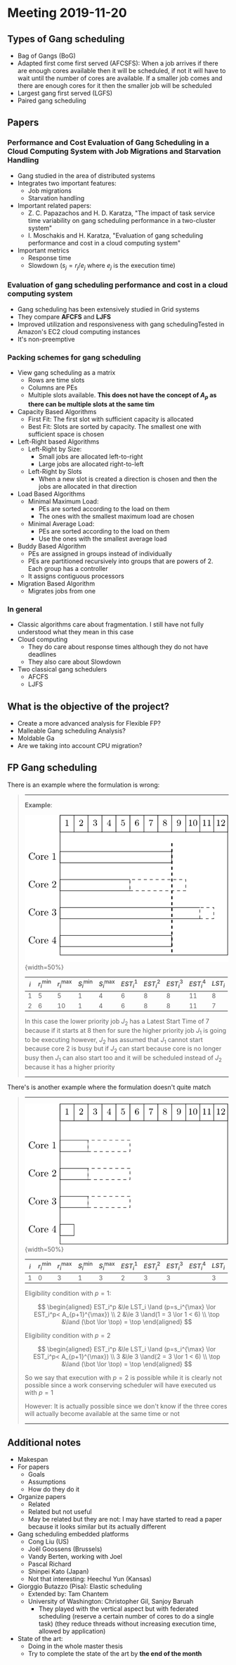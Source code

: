 # Meeting 2019-11-20



## Types of Gang scheduling

- Bag of Gangs (BoG)
- Adapted first come first served (AFCSFS): When a job arrives if there are enough cores available then it will be scheduled, if not it will have to wait until the number of cores are available. If a smaller job comes and there are enough cores for it then the smaller job will be scheduled
- Largest gang first served (LGFS)
- Paired gang scheduling

## Papers

### Performance and Cost Evaluation of Gang Scheduling in a Cloud Computing System with Job Migrations and Starvation Handling

- Gang studied in the area of distributed systems
- Integrates two important features:
  - Job migrations
  - Starvation handling
- Important related papers:
  - Z. C. Papazachos and H. D. Karatza, "The impact of task service time variability on gang scheduling performance in a two-cluster system"
  - I. Moschakis and H. Karatza, "Evaluation of gang scheduling performance and cost in a cloud computing system"
- Important metrics
  - Response time
  - Slowdown ($s_j = r_j / e_j$ where $e_j$ is the execution time)

### Evaluation of gang scheduling performance and cost in a cloud computing system

- Gang scheduling has been extensively studied in Grid systems
- They compare **AFCFS** and **LJFS**
- Improved utilization and responsiveness with gang schedulingTested in Amazon's EC2 cloud computing instances
- It's non-preemptive

### Packing schemes for gang scheduling

- View gang scheduling as a matrix
  - Rows are time slots
  - Columns are PEs
  - Multiple slots available. **This does not have the concept of $A_p$ as there can be multiple slots at the same tim**
- Capacity Based Algorithms
  - First Fit: The first slot with sufficient capacity is allocated
  - Best Fit: Slots are sorted by capacity. The smallest one with sufficient space is chosen
- Left-Right based Algorithms
  - Left-Right by Size: 
    - Small jobs are allocated left-to-right
    - Large jobs are allocated right-to-left
  - Left-Right by Slots
    - When a new slot is created a direction is chosen and then the jobs are allocated in that direction
- Load Based Algorithms
  - Minimal Maximum Load: 
    - PEs are sorted according to the load on them
    - The ones with the smallest maximum load are chosen
  - Minimal Average Load:
    - PEs are sorted according to the load on them
    - Use the ones with the smallest average load
- Buddy Based Algorithm
  - PEs are assigned in groups instead of individually
  - PEs are partitioned recursively into groups that are powers of 2. Each group has a controller
  - It assigns contiguous processors
- Migration Based Algorithm
  - Migrates jobs from one

### In general

- Classic algorithms care about fragmentation. I still have not fully understood what they mean in this case
- Cloud computing
  - They do care about response times although they do not have deadlines
  - They also care about Slowdown
- Two classical gang schedulers
  - AFCFS
  - LJFS

## What is the objective of the project?

- Create a more advanced analysis for Flexible FP?
- Malleable Gang scheduling Analysis?
- Moldable Ga
- Are we taking into account CPU migration?







## FP Gang scheduling

There is an example where the formulation is wrong:

> ***
>
> **Example**:
>
> ![Example of schedule where the higher priority task could start before](images/2019/11/05/schedule.png){width=50%}
>
> | $i$  | $r_i^{\min}$ | $r_i^{\max}$ | $S_i^{\min}$ | $S_i^{\max}$ | $EST_i^1$ | $EST_i^2$ | $EST_i^3$ | $EST_i^4$ | $LST_i$ |
> | ---- | ------------ | ------------ | ------------ | ------------ | --------- | --------- | --------- | --------- | ------- |
> | 1    | 5            | 5            | 1            | 4            | 6         | 8         | 8         | 11        | 8       |
> | 2    | 6            | 10           | 1            | 4            | 6         | 8         | 8         | 11        | 7       |
>
> In this case the lower priority job $J_2$ has a Latest Start Time of 7 because if it starts at 8 then for sure the higher priority job $J_1$ is going to be executing however, $J_2$ has assumed that $J_1$ cannot start because core 2 is busy but if $J_2$ can start because core is no longer busy then $J_1$ can also start too and it will be scheduled instead of $J_2$ because it has a higher priority
>
> ***

There's is another example where the formulation doesn't quite match

> ***
>
> ![Example of execution](images/2019/11/05/schedule_2.png){width=50%}
>
> | $i$  | $r_i^{\min}$ | $r_i^{\max}$ | $S_i^{\min}$ | $S_i^{\max}$ | $EST_i^1$ | $EST_i^2$ | $EST_i^3$ | $EST_i^4$ | $LST_i$ |
> | ---- | ------------ | ------------ | ------------ | ------------ | --------- | --------- | --------- | --------- | ------- |
> | 1    | 0            | 3            | 1            | 3            | 2         | 3         | 3         |           | 3       |
>
> Eligibility condition with $p=1$:
> 
> $$
> \begin{aligned}
> EST_i^p &\le LST_i \land (p=s_i^{\max} \lor EST_i^p< A_{p+1}^{\max}) \\
> 2 &\le 3 \land(1 = 3 \lor 1 < 6) \\
> \top &\land (\bot \lor \top) = \top
> \end{aligned}
> $$
> 
> Eligibility condition with $p=2$
>
> 
> $$
> \begin{aligned}
> EST_i^p &\le LST_i \land (p=s_i^{\max} \lor EST_i^p< A_{p+1}^{\max}) \\
> 3 &\le 3 \land(2 = 3 \lor 1 < 6) \\
> \top &\land (\bot \lor \top) = \top
> \end{aligned}
> $$
> 
> So we say that execution with $p=2$ is possible while it is clearly not possible since a work conserving scheduler will have executed us with $p=1$
>
> However: It is actually possible since we don't know if the three cores will actually become available at the same time or not
>
> ***

## Additional notes

- Makespan
- For papers
  - Goals
  - Assumptions
  - How do they do it
- Organize papers
  - Related
  - Related but not useful
  - May be related but they are not: I may have started to read a paper because it looks similar but its actually different
- Gang scheduling embedded platforms
  - Cong Liu (US)
  - Joël Goossens (Brussels)
  - Vandy Berten, working with Joel
  - Pascal Richard
  - Shinpei Kato (Japan)
  - Not that interesting: Heechul Yun (Kansas)
- Giorggio Butazzo (Pisa): Elastic scheduling
  - Extended by: Tam Chantem
  - University of Washington: Christopher Gil, Sanjoy Baruah
    - They played with the vertical aspect but with federated scheduling (reserve a certain number of cores to do a single task) (they reduce threads without increasing execution time, allowed by application)
- State of the art:
  - Doing in the whole master thesis
  - Try to complete the state of the art by **the end of the month**



